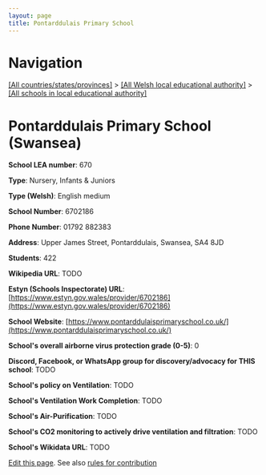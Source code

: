 ```yaml
---
layout: page
title: Pontarddulais Primary School
---
```

# Navigation

[[All countries/states/provinces]](../../..) > [[All Welsh local educational authority]](../..) > [[All schools in local educational authority]](..)

# Pontarddulais Primary School (Swansea)

**School LEA number**: 670

**Type**: Nursery, Infants & Juniors

**Type (Welsh)**: English medium

**School Number**: 6702186

**Phone Number**: 01792 882383

**Address**: Upper James Street, Pontarddulais, Swansea, SA4 8JD

**Students**: 422

**Wikipedia URL**: TODO

**Estyn (Schools Inspectorate) URL**: [https://www.estyn.gov.wales/provider/6702186](https://www.estyn.gov.wales/provider/6702186)

**School Website**: [https://www.pontarddulaisprimaryschool.co.uk/](https://www.pontarddulaisprimaryschool.co.uk/)

**School's overall airborne virus protection grade (0-5)**: 0

**Discord, Facebook, or WhatsApp group for discovery/advocacy for THIS school**: TODO

**School's policy on Ventilation**: TODO

**School's Ventilation Work Completion**: TODO

**School's Air-Purification**: TODO

**School's CO2 monitoring to actively drive ventilation and filtration**: TODO

**School's Wikidata URL**: TODO




[Edit this page](https://github.com/VentilationProject/Wales/edit/prif/./Swansea/Pontarddulais_Primary_School.md). See also [rules for contribution](../../../contribution-rules/)